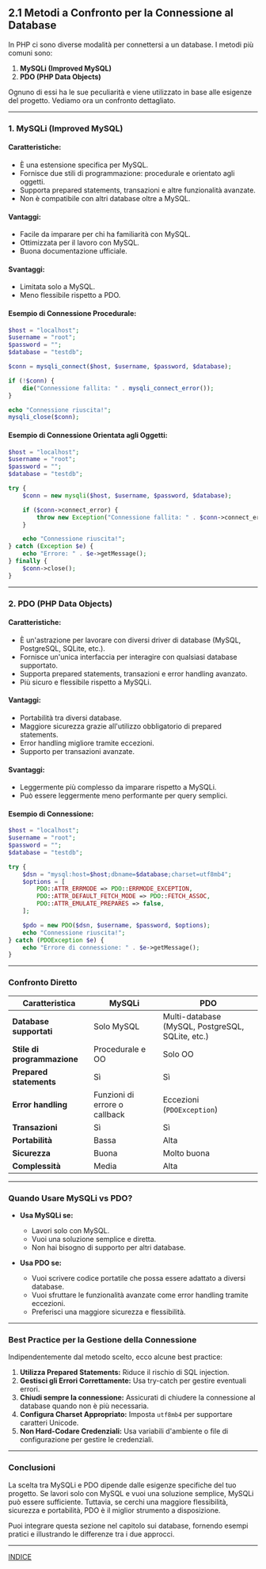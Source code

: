 ## **2.1 Metodi a Confronto per la Connessione al Database**

In PHP ci sono diverse modalità per connettersi a un database. I metodi più comuni sono:

1. **MySQLi (Improved MySQL)**
2. **PDO (PHP Data Objects)**

Ognuno di essi ha le sue peculiarità e viene utilizzato in base alle esigenze del progetto. Vediamo ora un confronto dettagliato.

---

### **1. MySQLi (Improved MySQL)**

#### **Caratteristiche:**
- È una estensione specifica per MySQL.
- Fornisce due stili di programmazione: procedurale e orientato agli oggetti.
- Supporta prepared statements, transazioni e altre funzionalità avanzate.
- Non è compatibile con altri database oltre a MySQL.

#### **Vantaggi:**
- Facile da imparare per chi ha familiarità con MySQL.
- Ottimizzata per il lavoro con MySQL.
- Buona documentazione ufficiale.

#### **Svantaggi:**
- Limitata solo a MySQL.
- Meno flessibile rispetto a PDO.

#### **Esempio di Connessione Procedurale:**
```php
$host = "localhost";
$username = "root";
$password = "";
$database = "testdb";

$conn = mysqli_connect($host, $username, $password, $database);

if (!$conn) {
    die("Connessione fallita: " . mysqli_connect_error());
}

echo "Connessione riuscita!";
mysqli_close($conn);
```

#### **Esempio di Connessione Orientata agli Oggetti:**
```php
$host = "localhost";
$username = "root";
$password = "";
$database = "testdb";

try {
    $conn = new mysqli($host, $username, $password, $database);

    if ($conn->connect_error) {
        throw new Exception("Connessione fallita: " . $conn->connect_error);
    }

    echo "Connessione riuscita!";
} catch (Exception $e) {
    echo "Errore: " . $e->getMessage();
} finally {
    $conn->close();
}
```

---

### **2. PDO (PHP Data Objects)**

#### **Caratteristiche:**
- È un'astrazione per lavorare con diversi driver di database (MySQL, PostgreSQL, SQLite, etc.).
- Fornisce un'unica interfaccia per interagire con qualsiasi database supportato.
- Supporta prepared statements, transazioni e error handling avanzato.
- Più sicuro e flessibile rispetto a MySQLi.

#### **Vantaggi:**
- Portabilità tra diversi database.
- Maggiore sicurezza grazie all'utilizzo obbligatorio di prepared statements.
- Error handling migliore tramite eccezioni.
- Supporto per transazioni avanzate.

#### **Svantaggi:**
- Leggermente più complesso da imparare rispetto a MySQLi.
- Può essere leggermente meno performante per query semplici.

#### **Esempio di Connessione:**
```php
$host = "localhost";
$username = "root";
$password = "";
$database = "testdb";

try {
    $dsn = "mysql:host=$host;dbname=$database;charset=utf8mb4";
    $options = [
        PDO::ATTR_ERRMODE => PDO::ERRMODE_EXCEPTION,
        PDO::ATTR_DEFAULT_FETCH_MODE => PDO::FETCH_ASSOC,
        PDO::ATTR_EMULATE_PREPARES => false,
    ];

    $pdo = new PDO($dsn, $username, $password, $options);
    echo "Connessione riuscita!";
} catch (PDOException $e) {
    echo "Errore di connessione: " . $e->getMessage();
}
```

---

### **Confronto Diretto**

| Caratteristica              | **MySQLi**                              | **PDO**                                  |
|-----------------------------|-----------------------------------------|------------------------------------------|
| **Database supportati**     | Solo MySQL                              | Multi-database (MySQL, PostgreSQL, SQLite, etc.) |
| **Stile di programmazione** | Procedurale e OO                        | Solo OO                                  |
| **Prepared statements**     | Sì                                      | Sì                                       |
| **Error handling**          | Funzioni di errore o callback           | Eccezioni (`PDOException`)               |
| **Transazioni**             | Sì                                      | Sì                                       |
| **Portabilità**             | Bassa                                   | Alta                                     |
| **Sicurezza**               | Buona                                  | Molto buona                             |
| **Complessità**             | Media                                   | Alta                                     |

---

### **Quando Usare MySQLi vs PDO?**

- **Usa MySQLi se:**
  - Lavori solo con MySQL.
  - Vuoi una soluzione semplice e diretta.
  - Non hai bisogno di supporto per altri database.

- **Usa PDO se:**
  - Vuoi scrivere codice portatile che possa essere adattato a diversi database.
  - Vuoi sfruttare le funzionalità avanzate come error handling tramite eccezioni.
  - Preferisci una maggiore sicurezza e flessibilità.

---

### **Best Practice per la Gestione della Connessione**

Indipendentemente dal metodo scelto, ecco alcune best practice:

1. **Utilizza Prepared Statements:** Riduce il rischio di SQL injection.
2. **Gestisci gli Errori Correttamente:** Usa try-catch per gestire eventuali errori.
3. **Chiudi sempre la connessione:** Assicurati di chiudere la connessione al database quando non è più necessaria.
4. **Configura Charset Appropriato:** Imposta `utf8mb4` per supportare caratteri Unicode.
5. **Non Hard-Codare Credenziali:** Usa variabili d'ambiente o file di configurazione per gestire le credenziali.

---

### **Conclusioni**

La scelta tra MySQLi e PDO dipende dalle esigenze specifiche del tuo progetto. Se lavori solo con MySQL e vuoi una soluzione semplice, MySQLi può essere sufficiente. Tuttavia, se cerchi una maggiore flessibilità, sicurezza e portabilità, PDO è il miglior strumento a disposizione.

Puoi integrare questa sezione nel capitolo sui database, fornendo esempi pratici e illustrando le differenze tra i due approcci.

---
[INDICE](README.md)